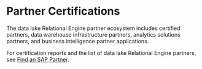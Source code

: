 <!-- loioa3179fbd84f21015a340a664d5eb0605 -->

# Partner Certifications

The data lake Relational Engine partner ecosystem includes certified partners, data warehouse infrastructure partners, analytics solutions partners, and business intelligence partner applications.

For certification reports and the list of data lake Relational Engine partners, see [Find an SAP Partner](http://www.sap.com/partner/find.html).

